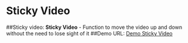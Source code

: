 # Sticky Video
##Sticky video: 
**Sticky Video** - Function to move the video up and down without the need to lose sight of it
##Demo URL:
[Demo Sticky Video](https://juanjimeneztj.github.io/sticky_video/)